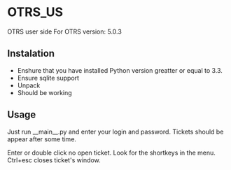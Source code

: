 # OTRS\_US

OTRS user side
For OTRS version: 5.0.3

## Instalation
* Enshure that you have installed Python version greatter or equal to 3.3. 
* Ensure sqlite support
* Unpack
* Should be working

## Usage
Just run \_\_main\_\_.py and enter your login and password. Tickets should be appear after some time.

Enter or double click no open ticket. Look for the shortkeys in the menu. Ctrl+esc closes ticket's window.
